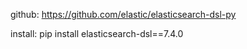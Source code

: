github:
    https://github.com/elastic/elasticsearch-dsl-py
    
install:
    pip install elasticsearch-dsl==7.4.0